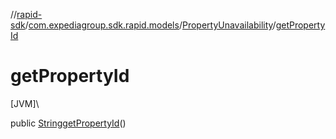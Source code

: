 //[rapid-sdk](../../../index.md)/[com.expediagroup.sdk.rapid.models](../index.md)/[PropertyUnavailability](index.md)/[getPropertyId](get-property-id.md)

# getPropertyId

[JVM]\

public [String](https://docs.oracle.com/javase/8/docs/api/java/lang/String.html)[getPropertyId](get-property-id.md)()
